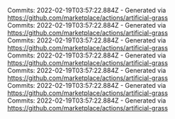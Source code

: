 Commits: 2022-02-19T03:57:22.884Z - Generated via https://github.com/marketplace/actions/artificial-grass
<br>
Commits: 2022-02-19T03:57:22.884Z - Generated via https://github.com/marketplace/actions/artificial-grass
<br>
Commits: 2022-02-19T03:57:22.884Z - Generated via https://github.com/marketplace/actions/artificial-grass
<br>
Commits: 2022-02-19T03:57:22.884Z - Generated via https://github.com/marketplace/actions/artificial-grass
<br>
Commits: 2022-02-19T03:57:22.884Z - Generated via https://github.com/marketplace/actions/artificial-grass
<br>
Commits: 2022-02-19T03:57:22.884Z - Generated via https://github.com/marketplace/actions/artificial-grass
<br>
Commits: 2022-02-19T03:57:22.884Z - Generated via https://github.com/marketplace/actions/artificial-grass
<br>
